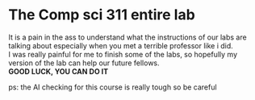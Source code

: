 # The Comp sci 311 entire lab
It is a  pain in the ass to understand what the instructions of our labs are talking about especially when you met a terrible professor like i did.<br>
I was really painful for me to finish some of the labs, so hopefully my version of the lab can help our future fellows.<br>
<b>GOOD LUCK, YOU CAN DO IT</b>


ps: the AI checking for this course is really tough so be careful
